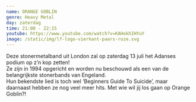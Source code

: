 ```yaml
---
name: ORANGE GOBLIN
genre: Heavy Metal
day: zaterdag
time: 21:00 - 22:15
youtube: https://www.youtube.com/watch?v=KAHokhIHYuY
image: /static/img/lf-logo-vierkant-paars-roze.svg
---
```

Deze stonermetalband uit London zal op zaterdag 13 juli het Adanses podium op z’n kop zetten!\
Ze zijn in 1994 opgericht en worden nu beschouwd als een van de belangrijkste stonerbands van Engeland.\
Hun bekendste lied is toch wel ‘Beginners Guide To Suicide’, maar daarnaast hebben ze nog veel meer hits.
Met wie wil jij los gaan op Orange Goblin?!